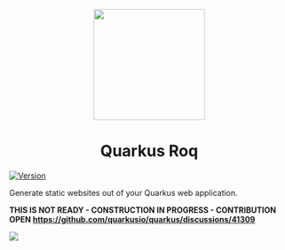 <div align="center">
  <img src="https://github.com/quarkiverse/quarkus-roq/assets/2223984/0eb6642e-8dd3-4def-abb7-f63062ae755b" width="200" >



# Quarkus Roq

</div>

[![Version](https://img.shields.io/maven-central/v/io.quarkiverse.statiq/quarkus-statiq?logo=apache-maven&style=flat-square)](https://central.sonatype.com/artifact/io.quarkiverse.statiq/quarkus-statiq-parent)



Generate static websites out of your Quarkus web application.

**THIS IS NOT READY - CONSTRUCTION IN PROGRESS - CONTRIBUTION OPEN https://github.com/quarkusio/quarkus/discussions/41309**

![](https://images.unsplash.com/photo-1531834685032-c34bf0d84c77?q=80&w=3482&auto=format&fit=crop&ixlib=rb-4.0.3&ixid=M3wxMjA3fDB8MHxwaG90by1wYWdlfHx8fGVufDB8fHx8fA%3D%3D)
